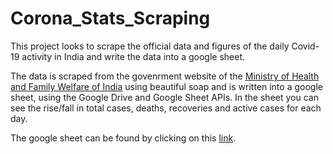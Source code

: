 # Corona_Stats_Scraping

This project looks to scrape the official data and figures of the daily Covid-19 activity in India and write the data into a google sheet.

The data is scraped from the govenrment website of the [Ministry of Health and Family Welfare of India](https://www.mohfw.gov.in/) using beautiful soap and is written into a google sheet, using the Google Drive and Google Sheet APIs. In the sheet you can see the rise/fall in total cases, deaths, recoveries and active cases for each day.

The google sheet can be found by clicking on this [link](https://docs.google.com/spreadsheets/d/1twnRPyhNn8Dfg_ybybRluEIYSh0sa9dHniM9t07qjzM/edit?usp=sharing).
